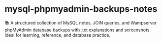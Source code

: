 # mysql-phpmyadmin-backups-notes
📚 A structured collection of MySQL notes, JOIN queries, and Wampserver phpMyAdmin database backups with .txt explanations and screenshots. Ideal for learning, reference, and database practice.
